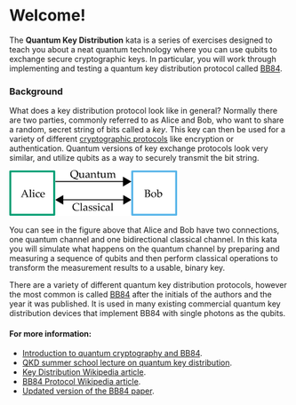 # Welcome!

The **Quantum Key Distribution** kata is a series of exercises designed to teach you about a neat quantum technology where you can use qubits to exchange secure cryptographic keys. In particular, you will work through implementing and testing a quantum key distribution protocol called [BB84](https://en.wikipedia.org/wiki/BB84).

### Background

What does a key distribution protocol look like in general? Normally there are two parties, commonly referred to as Alice and Bob, who want to share a random, secret string of bits called a _key_. This key can then be used for a variety of different [cryptographic protocols](https://en.wikipedia.org/wiki/Cryptographic_protocol) like encryption or authentication. Quantum versions of key exchange protocols look very similar, and utilize qubits as a way to securely transmit the bit string.

<img src="./img/qkd-concept.png" alt="General schematic for QKD protocol" width="60%"/>

You can see in the figure above that Alice and Bob have two connections, one quantum channel and one bidirectional classical channel. In this kata you will simulate what happens on the quantum channel by preparing and measuring a sequence of qubits and then perform classical operations to transform the measurement results to a usable, binary key.

There are a variety of different quantum key distribution protocols, however the most common is called [BB84](https://en.wikipedia.org/wiki/BB84) after the initials of the authors and the year it was published. It is used in many existing commercial quantum key distribution devices that implement BB84 with single photons as the qubits.

#### For more information:

* [Introduction to quantum cryptography and BB84](https://www.youtube.com/watch?v=UiJiXNEm-Go).
* [QKD summer school lecture on quantum key distribution](https://www.youtube.com/watch?v=oEJOtu0joXk).
* [Key Distribution Wikipedia article](https://en.wikipedia.org/wiki/Quantum_key_distribution).
* [BB84 Protocol Wikipedia article](https://en.wikipedia.org/wiki/BB84).
* [Updated version of the BB84 paper](https://www.sciencedirect.com/science/article/pii/S0304397514004241?via%3Dihub).

